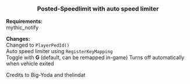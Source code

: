 <h3 align='center'>Posted-Speedlimit with auto speed limiter</h3>

**Requirements:** \
mythic_notify

**Changes:** \
Changed to ``PlayerPedId()`` \
Auto speed limiter using ``RegisterKeyMapping`` \
Toggle with **G** (default, can be remapped in-game)
Turns off automatically when vehicle exited


Credits to Big-Yoda and thelindat
